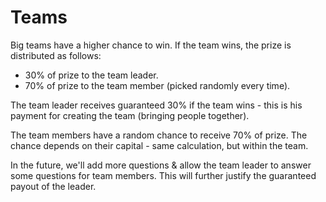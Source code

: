 # Teams

Big teams have a higher chance to win. If the team wins, the prize is distributed as follows:

* 30% of prize to the team leader.
* 70% of prize to the team member (picked randomly every time).

The team leader receives guaranteed 30% if the team wins - this is his payment for creating the team (bringing people together).

The team members have a random chance to receive 70% of prize. The chance depends on their capital - same calculation, but within the team.  

In the future, we'll add more questions & allow the team leader to answer some questions for team members. This will further justify the guaranteed payout of the leader.
